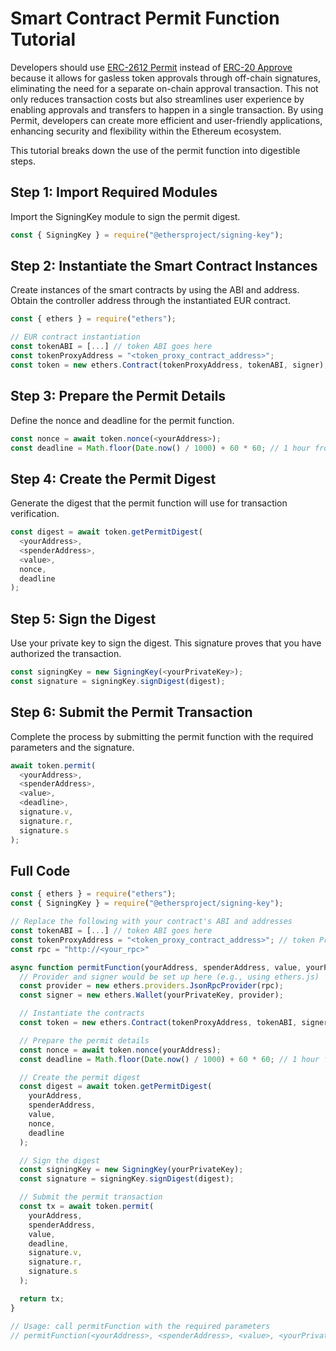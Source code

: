 # Smart Contract Permit Function Tutorial

Developers should use [ERC-2612 Permit](https://eips.ethereum.org/EIPS/eip-2612) instead of [ERC-20 Approve](https://eips.ethereum.org/EIPS/eip-20) because it allows for gasless token approvals through off-chain signatures, eliminating the need for a separate on-chain approval transaction. This not only reduces transaction costs but also streamlines user experience by enabling approvals and transfers to happen in a single transaction. By using Permit, developers can create more efficient and user-friendly applications, enhancing security and flexibility within the Ethereum ecosystem.

This tutorial breaks down the use of the permit function into digestible steps.

## Step 1: Import Required Modules
Import the SigningKey module to sign the permit digest.

```js
const { SigningKey } = require("@ethersproject/signing-key");
```

## Step 2: Instantiate the Smart Contract Instances
Create instances of the smart contracts by using the ABI and address. Obtain the controller address through the instantiated EUR contract.

```js
const { ethers } = require("ethers");

// EUR contract instantiation
const tokenABI = [...] // token ABI goes here
const tokenProxyAddress = "<token_proxy_contract_address>";
const token = new ethers.Contract(tokenProxyAddress, tokenABI, signer);
```
	
## Step 3: Prepare the Permit Details
Define the nonce and deadline for the permit function.
```js
const nonce = await token.nonce(<yourAddress>);
const deadline = Math.floor(Date.now() / 1000) + 60 * 60; // 1 hour from now
```

## Step 4: Create the Permit Digest
Generate the digest that the permit function will use for transaction verification.
```js
const digest = await token.getPermitDigest(
  <yourAddress>,
  <spenderAddress>,
  <value>,
  nonce,
  deadline
);
```

## Step 5: Sign the Digest
Use your private key to sign the digest. This signature proves that you have authorized the transaction.
```js
const signingKey = new SigningKey(<yourPrivateKey>);
const signature = signingKey.signDigest(digest);
```

## Step 6: Submit the Permit Transaction
Complete the process by submitting the permit function with the required parameters and the signature.
```js
await token.permit(
  <yourAddress>,
  <spenderAddress>,
  <value>,
  <deadline>,
  signature.v,
  signature.r,
  signature.s
);
```

## Full Code 
```js
const { ethers } = require("ethers");
const { SigningKey } = require("@ethersproject/signing-key");

// Replace the following with your contract's ABI and addresses
const tokenABI = [...] // token ABI goes here
const tokenProxyAddress = "<token_proxy_contract_address>"; // token Proxy contract address
const rpc = "http://<your_rpc>"

async function permitFunction(yourAddress, spenderAddress, value, yourPrivateKey) {
  // Provider and signer would be set up here (e.g., using ethers.js)
  const provider = new ethers.providers.JsonRpcProvider(rpc);
  const signer = new ethers.Wallet(yourPrivateKey, provider);

  // Instantiate the contracts
  const token = new ethers.Contract(tokenProxyAddress, tokenABI, signer);

  // Prepare the permit details
  const nonce = await token.nonce(yourAddress);
  const deadline = Math.floor(Date.now() / 1000) + 60 * 60; // 1 hour from now

  // Create the permit digest
  const digest = await token.getPermitDigest(
    yourAddress,
    spenderAddress,
    value,
    nonce,
    deadline
  );

  // Sign the digest
  const signingKey = new SigningKey(yourPrivateKey);
  const signature = signingKey.signDigest(digest);

  // Submit the permit transaction
  const tx = await token.permit(
    yourAddress,
    spenderAddress,
    value,
    deadline,
    signature.v,
    signature.r,
    signature.s
  );

  return tx;
}

// Usage: call permitFunction with the required parameters
// permitFunction(<yourAddress>, <spenderAddress>, <value>, <yourPrivateKey>).then(...);

```
